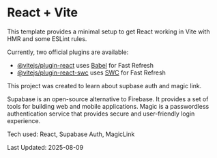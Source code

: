 # React + Vite

This template provides a minimal setup to get React working in Vite with HMR and some ESLint rules.

Currently, two official plugins are available:

- [@vitejs/plugin-react](https://github.com/vitejs/vite-plugin-react/blob/main/packages/plugin-react/README.md) uses [Babel](https://babeljs.io/) for Fast Refresh
- [@vitejs/plugin-react-swc](https://github.com/vitejs/vite-plugin-react-swc) uses [SWC](https://swc.rs/) for Fast Refresh

This project was created to learn about supbase auth and magic link.

Supabase is an open-source alternative to Firebase. It provides a set of tools for building web and mobile applications. Magic is a passwordless authentication service that provides secure and user-friendly login experience.

Tech used: React, Supabase Auth, MagicLink

Last Updated: 2025-08-09
